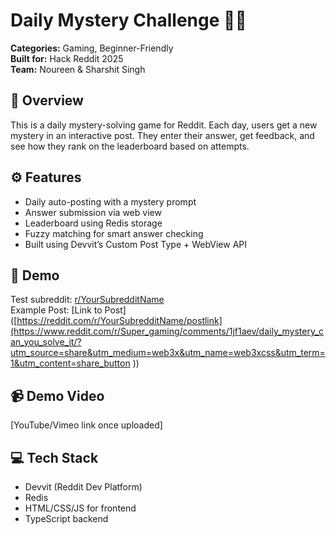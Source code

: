 # Daily Mystery Challenge 🕵️‍♂️

**Categories:** Gaming, Beginner-Friendly  
**Built for:** Hack Reddit 2025  
**Team:** Noureen & Sharshit Singh

## 🎯 Overview
This is a daily mystery-solving game for Reddit. Each day, users get a new mystery in an interactive post. They enter their answer, get feedback, and see how they rank on the leaderboard based on attempts.

## ⚙️ Features
- Daily auto-posting with a mystery prompt
- Answer submission via web view
- Leaderboard using Redis storage
- Fuzzy matching for smart answer checking
- Built using Devvit’s Custom Post Type + WebView API

## 📍 Demo
Test subreddit: [r/YourSubredditName](https://reddit.com/r/Super_gaming)  
Example Post: [Link to Post]([https://reddit.com/r/YourSubredditName/postlink](https://www.reddit.com/r/Super_gaming/comments/1jf1aev/daily_mystery_can_you_solve_it/?utm_source=share&utm_medium=web3x&utm_name=web3xcss&utm_term=1&utm_content=share_button ))

## 📹 Demo Video
[YouTube/Vimeo link once uploaded]

## 💻 Tech Stack
- Devvit (Reddit Dev Platform)
- Redis
- HTML/CSS/JS for frontend
- TypeScript backend

